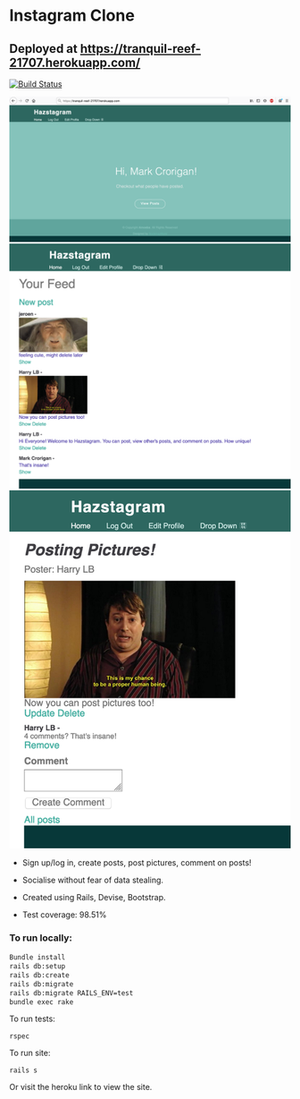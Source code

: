 # Instagram Clone

## Deployed at https://tranquil-reef-21707.herokuapp.com/

[![Build Status](https://travis-ci.com/harrylb14/instagram-challenge.svg?branch=master)](https://travis-ci.com/harrylb14/instagram-challenge)

<img src="public/Screenshot 2020-08-31 at 15.46.38.png">
<img src="public/feed view.png">
<img src="public/post view.png">

- Sign up/log in, create posts, post pictures, comment on posts! 
- Socialise without fear of data stealing. 

- Created using Rails, Devise, Bootstrap.

- Test coverage: 98.51%

### To run locally: 

```
Bundle install
rails db:setup
rails db:create
rails db:migrate
rails db:migrate RAILS_ENV=test
bundle exec rake
```
To run tests: 
```
rspec
```
To run site: 
```
rails s
```
Or visit the heroku link to view the site. 
